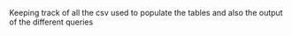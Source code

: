 Keeping track of all the csv used to populate the tables and also the output of the different queries
